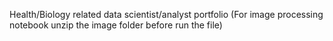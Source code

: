 Health/Biology related data scientist/analyst portfolio
(For image processing notebook unzip the image folder before run the file) 
